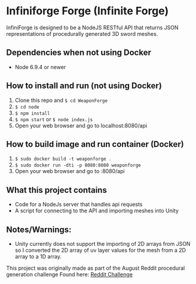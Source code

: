 # Infiniforge Forge (Infinite Forge)

InfiniForge is designed to be a NodeJS RESTful API that returns JSON
representations of procedurally generated 3D sword meshes.

## Dependencies when not using Docker
* Node 6.9.4 or newer

## How to install and run (not using Docker)
1. Clone this repo and ```$ cd WeaponForge```
2. ```$ cd node```
3. ```$ npm install```
4. ```$ npm start``` or ```$ node index.js```
5. Open your web browser and go to localhost:8080/api

## How to build image and run container (Docker)
1. ```$ sudo docker build -t weaponforge .```
2. ```$ sudo docker run -dti -p 8080:8080 weaponforge```
3. Open your web browser and go to <ip of Docker Containter>:8080/api

## What this project contains
* Code for a NodeJs server that handles api requests
* A script for connecting to the API and importing meshes into Unity

## Notes/Warnings:
* Unity currently does not support the importing of 2D arrays from JSON so I converted the 2D array of uv layer values for the mesh from a 2D array to a 1D array.

This project was originally made as part of the August Reddit procedural generation challenge
Found here: [Reddit Challenge](https://www.reddit.com/r/proceduralgeneration/comments/4wubjy/monthly_challenge_9_august_2016_procedural_weapons/)
